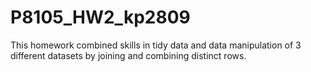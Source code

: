 # P8105_HW2_kp2809

This homework combined skills in tidy data and data manipulation of 3 different datasets by joining and combining distinct rows.
